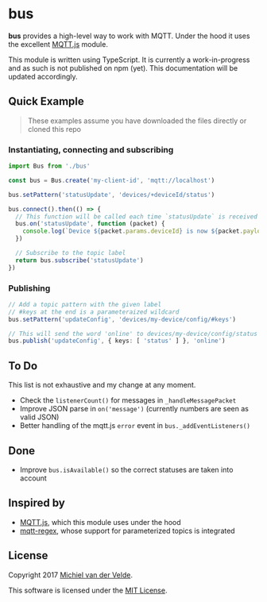 # bus

**bus** provides a high-level way to work with MQTT. Under the hood it uses
the excellent [MQTT.js](https://github.com/mqttjs/MQTT.js) module.

This module is written using TypeScript. It is currently a work-in-progress and
as such is not published on npm (yet). This documentation will be updated
accordingly.

## Quick Example

> These examples assume you have downloaded the files directly or cloned this repo

### Instantiating, connecting and subscribing

```ts
import Bus from './bus'

const bus = Bus.create('my-client-id', 'mqtt://localhost')

bus.setPattern('statusUpdate', 'devices/+deviceId/status')

bus.connect().then(() => {
  // This function will be called each time `statusUpdate` is received
  bus.on('statusUpdate', function (packet) {
    console.log(`Device ${packet.params.deviceId} is now ${packet.payload}`)
  })

  // Subscribe to the topic label
  return bus.subscribe('statusUpdate')
})
```

### Publishing

```ts
// Add a topic pattern with the given label
// #keys at the end is a parameteraized wildcard
bus.setPattern('updateConfig', 'devices/my-device/config/#keys')

// This will send the word 'online' to devices/my-device/config/status
bus.publish('updateConfig', { keys: [ 'status' ] }, 'online')
```

## To Do

This list is not exhaustive and my change at any moment.

- Check the `listenerCount()` for messages in `_handleMessagePacket`
- Improve JSON parse in `on('message')` (currently numbers are seen as valid JSON)
- Better handling of the mqtt.js `error` event in `bus._addEventListeners()`

## Done

- Improve `bus.isAvailable()` so the correct statuses are taken into account

## Inspired by

- [MQTT.js](https://github.com/mqttjs/MQTT.js), which this module uses under the hood
- [mqtt-regex](https://github.com/RangerMauve/mqtt-regex), whose support for parameterized
topics is integrated

## License

Copyright 2017 [Michiel van der Velde](http://www.michielvdvelde.nl).

This software is licensed under the [MIT License](LICENSE).
